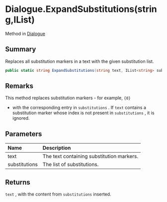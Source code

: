 # Dialogue.ExpandSubstitutions(string,IList<string>)

Method in [Dialogue](/api/csharp/yarn.dialogue.md)

## Summary


Replaces all substitution markers in a text with the given
substitution list.


```csharp
public static string ExpandSubstitutions(string text, IList<string> substitutions)
```

## Remarks


This method replaces substitution markers - for example, `{0}`
- with the corresponding entry in  <code>substitutions</code> . If  <code>text</code>  contains a
substitution marker whose index is not present in  <code>substitutions</code> , it is ignored.


## Parameters

|Name|Description|
|:---|:---|
|text|The text containing substitution markers.|
|substitutions|The list of substitutions.|

## Returns

<code>text</code> , with the content from
<code>substitutions</code>  inserted.

